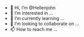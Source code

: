 - 👋 Hi, I’m @Hellenjohn
- 👀 I’m interested in ...
- 🌱 I’m currently learning ...
- 💞️ I’m looking to collaborate on ...
- 📫 How to reach me ...

<!---
Hellenjohn/Hellenjohn is a ✨ special ✨ repository because its `README.md` (this file) appears on your GitHub profile.
You can click the Preview link to take a look at your changes.
--->
